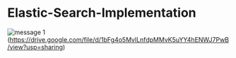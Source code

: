 # Elastic-Search-Implementation


![message 1](https://github.com/ShiveshSinghRao/Elastic-Search-Implementation/assets/94308757/cd05e673-2e8b-42d3-99c2-6321fb8b6995)(https://drive.google.com/file/d/1bFg4o5MvlLnfdpMMvK5uYY4hENWJ7PwB/view?usp=sharing)
